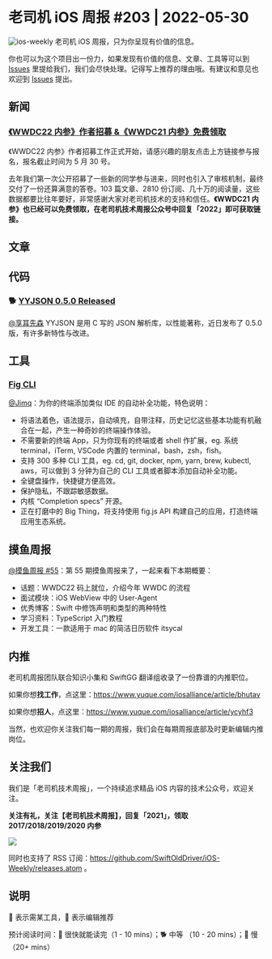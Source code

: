 # 老司机 iOS 周报 #203 | 2022-05-30

![ios-weekly](https://github.com/SwiftOldDriver/iOS-Weekly/blob/master/assets/ios-weekly.png?raw=true)
老司机 iOS 周报，只为你呈现有价值的信息。

你也可以为这个项目出一份力，如果发现有价值的信息、文章、工具等可以到 [Issues](https://github.com/SwiftOldDriver/iOS-Weekly/issues) 里提给我们，我们会尽快处理。记得写上推荐的理由哦。有建议和意见也欢迎到 [Issues](https://github.com/SwiftOldDriver/iOS-Weekly/issues) 提出。

## 新闻

### [《WWDC22 内参》作者招募 &《WWDC21 内参》免费领取](https://mp.weixin.qq.com/s/W-15I-lTAPKzI6USw3nuuQ)

《WWDC22 内参》作者招募工作正式开始，请感兴趣的朋友点击上方链接参与报名，报名截止时间为 5 月 30 号。

去年我们第一次公开招募了一些新的同学参与进来，同时也引入了审核机制，最终交付了一份还算满意的答卷。103 篇文章、2810 份订阅、几十万的阅读量，这些数据都要比往年要好，非常感谢大家对老司机技术的支持和信任。**《WWDC21 内参》也已经可以免费领取，在老司机技术周报公众号中回复「2022」即可获取链接。**

## 文章



## 代码

### 🐕 [YYJSON 0.5.0 Released](https://github.com/ibireme/yyjson/releases/tag/0.5.0)

[@享耳先森](https://github.com/iblacksun) YYJSON 是用 C 写的 JSON 解析库，以性能著称，近日发布了 0.5.0 版，有许多新特性与改进。

## 工具

### [Fig CLI](https://fig.io)

[@Jimq](https:://github.com/waz0820)：为你的终端添加类似 IDE 的自动补全功能，特色说明：

- 将语法着色，语法提示，自动填充，自带注释，历史记忆这些基本功能有机融合在一起，产生一种奇妙的终端操作体验。
- 不需要新的终端 App，只为你现有的终端或者 shell 作扩展，eg. 系统 terminal，iTerm, VSCode 内置的 terminal，bash，zsh，fish。
- 支持 300 多种 CLI 工具，eg. cd, git, docker, npm, yarn, brew, kubectl, aws，可以做到 3 分钟为自己的 CLI 工具或者脚本添加自动补全功能。
- 全键盘操作，快捷键方便高效。
- 保护隐私，不跟踪敏感数据。
- 内核 “Completion specs” 开源。
- 正在打磨中的 Big Thing，将支持使用 fig.js API 构建自己的应用，打造终端应用生态系统。

## 摸鱼周报

[@摸鱼周报 #55](https://mp.weixin.qq.com/s/zDhnOwOiLGJ_Nwxy5NBePw)：第 55 期摸鱼周报来了，一起来看下本期概要：

* 话题：WWDC22 码上就位，介绍今年 WWDC 的流程
* 面试模块：iOS WebView 中的 User-Agent
* 优秀博客：Swift 中修饰声明和类型的两种特性
* 学习资料：TypeScript 入门教程
* 开发工具：一款适用于 mac 的简洁日历软件 itsycal 

## 内推

老司机周报团队联合知识小集和 SwiftGG 翻译组收录了一份靠谱的内推职位。

如果你想**找工作**，点这里：https://www.yuque.com/iosalliance/article/bhutav

如果你想**招人**，点这里：https://www.yuque.com/iosalliance/article/ycyhf3

当然，也欢迎你关注我们每一期的周报，我们会在每期周报底部及时更新编辑内推岗位。

## 关注我们

我们是「老司机技术周报」，一个持续追求精品 iOS 内容的技术公众号，欢迎关注。

**关注有礼，关注【老司机技术周报】，回复「2021」，领取 2017/2018/2019/2020 内参**

![](https://github.com/SwiftOldDriver/iOS-Weekly/blob/master/assets/qrcode_for_wechat.jpg?raw=true)

同时也支持了 RSS 订阅：https://github.com/SwiftOldDriver/iOS-Weekly/releases.atom 。

## 说明

🚧 表示需某工具，🌟 表示编辑推荐

预计阅读时间：🐎 很快就能读完（1 - 10 mins）；🐕 中等 （10 - 20 mins）；🐢 慢（20+ mins）
